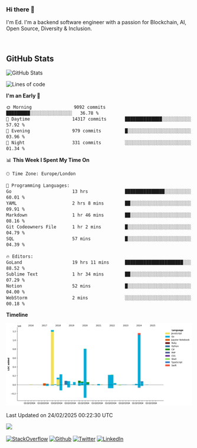 ### Hi there 👋
 I'm Ed. I'm a backend software engineer with a passion for Blockchain, AI, Open Source, Diversity & Inclusion.

<br />

<h2>GitHub Stats</h2>
<p><img src="https://github-readme-stats.vercel.app/api?username=echarrod&amp;show_icons=true" alt="GitHub Stats"></p>

<!--START_SECTION:waka-->
![Lines of code](https://img.shields.io/badge/From%20Hello%20World%20I%27ve%20Written-4.7%20million%20lines%20of%20code-blue)

**I'm an Early 🐤** 

```text
🌞 Morning                9092 commits        █████████░░░░░░░░░░░░░░░░   36.78 % 
🌆 Daytime                14317 commits       ██████████████░░░░░░░░░░░   57.92 % 
🌃 Evening                979 commits         █░░░░░░░░░░░░░░░░░░░░░░░░   03.96 % 
🌙 Night                  331 commits         ░░░░░░░░░░░░░░░░░░░░░░░░░   01.34 % 
```


📊 **This Week I Spent My Time On** 

```text
🕑︎ Time Zone: Europe/London

💬 Programming Languages: 
Go                       13 hrs              ███████████████░░░░░░░░░░   60.01 % 
YAML                     2 hrs 8 mins        ██░░░░░░░░░░░░░░░░░░░░░░░   09.91 % 
Markdown                 1 hr 46 mins        ██░░░░░░░░░░░░░░░░░░░░░░░   08.16 % 
Git Codeowners File      1 hr 2 mins         █░░░░░░░░░░░░░░░░░░░░░░░░   04.79 % 
SQL                      57 mins             █░░░░░░░░░░░░░░░░░░░░░░░░   04.39 % 

🔥 Editors: 
GoLand                   19 hrs 11 mins      ██████████████████████░░░   88.52 % 
Sublime Text             1 hr 34 mins        ██░░░░░░░░░░░░░░░░░░░░░░░   07.29 % 
Notion                   52 mins             █░░░░░░░░░░░░░░░░░░░░░░░░   04.00 % 
WebStorm                 2 mins              ░░░░░░░░░░░░░░░░░░░░░░░░░   00.18 % 
```

**Timeline**

![Lines of Code chart](https://raw.githubusercontent.com/echarrod/echarrod/main/assets/bar_graph.png)


 Last Updated on 24/02/2025 00:22:30 UTC
<!--END_SECTION:waka-->

![](https://komarev.com/ghpvc/?username=echarrod)

<p>
<a href="https://stackoverflow.com/users/1014632/ech" target="_blank"><img alt="StackOverflow" src="https://img.shields.io/badge/-Stackoverflow-FE7A16?style=for-the-badge&logo=stack-overflow&logoColor=white" /></a> 
<a href="https://github.com/echarrod" target="_blank"><img alt="Github" src="https://img.shields.io/badge/GitHub-%2312100E.svg?&style=for-the-badge&logo=Github&logoColor=white" /></a> 
<a href="https://twitter.com/e_harrod" target="_blank"><img alt="Twitter" src="https://img.shields.io/badge/twitter-%231DA1F2.svg?&style=for-the-badge&logo=twitter&logoColor=white" /></a> 
<a href="https://www.linkedin.com/in/ed-harrod" target="_blank"><img alt="LinkedIn" src="https://img.shields.io/badge/linkedin-%230077B5.svg?&style=for-the-badge&logo=linkedin&logoColor=white" /></a>
